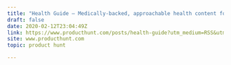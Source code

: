 ```yaml
---
title: "Health Guide — Medically-backed, approachable health content for patients"
draft: false
date: 2020-02-12T23:04:49Z
link: https://www.producthunt.com/posts/health-guide?utm_medium=RSS&utm_source=hune
site: www.producthunt.com
topic: product hunt  

---
```

